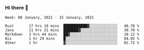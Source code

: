 ### Hi there 👋

<!--START_SECTION:waka-->
```text
Week: 08 January, 2021 - 15 January, 2021

Rust       17 hrs 18 mins  ███████████▓░░░░░░░░░░░░░   46.78 % 
Java       11 hrs 21 mins  ███████▓░░░░░░░░░░░░░░░░░   30.70 % 
Markdown   3 hrs 44 mins   ██▓░░░░░░░░░░░░░░░░░░░░░░   10.12 % 
Nix        1 hr 29 mins    █░░░░░░░░░░░░░░░░░░░░░░░░   04.05 % 
Other      1 hr            ▓░░░░░░░░░░░░░░░░░░░░░░░░   02.72 % 
```
<!--END_SECTION:waka-->

<!--
**yqmmm/yqmmm** is a ✨ _special_ ✨ repository because its `README.md` (this file) appears on your GitHub profile.

Here are some ideas to get you started:

- 🔭 I’m currently working on ...
- 🌱 I’m currently learning ...
- 👯 I’m looking to collaborate on ...
- 🤔 I’m looking for help with ...
- 💬 Ask me about ...
- 📫 How to reach me: ...
- 😄 Pronouns: ...
- ⚡ Fun fact: ...
-->
